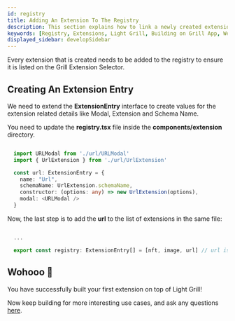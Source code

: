 ```yaml
---
id: registry
title: Adding An Extension To The Registry
description: This section explains how to link a newly created extension to Light Grill's extension registry.
keywords: [Registry, Extensions, Light Grill, Building on Grill App, Web3 Social, Blockchain, Subsocial]
displayed_sidebar: developSidebar
---
```


Every extension that is created needs to be added to the registry to ensure it is listed on the Grill Extension Selector.

## Creating An Extension Entry

We need to extend the **ExtensionEntry** interface to create values for the extension related details like Modal, Extension and Schema Name.

You need to update the **registry.tsx** file inside the **components/extension** directory.

```ts

  import URLModal from './url/URLModal'
  import { UrlExtension } from './url/UrlExtension'

  const url: ExtensionEntry = {
    name: "Url",
    schemaName: UrlExtension.schemaName,
    constructor: (options: any) => new UrlExtension(options),
    modal: <URLModal />
  }

```

Now, the last step is to add the **url** to the list of extensions in the same file:

```ts

  ...

  export const registry: ExtensionEntry[] = [nft, image, url] // url is added here.

```

## Wohooo 🎊

You have successfully built your first extension on top of Light Grill!

Now keep building for more interesting use cases, and ask any questions [here](https://t.me/+ZzvLu0ZfkQwxNGQy).
